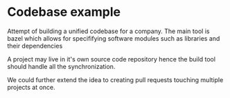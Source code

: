 # Codebase example

Attempt of building a unified codebase for a company.
The main tool is bazel which allows for specififying
software modules such as libraries and their dependencies

A project may live in it's own source code repository
hence the build tool should handle all the synchronization.

We could further extend the idea to creating pull requests
touching multiple projects at once.
